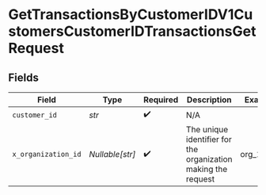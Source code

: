 # GetTransactionsByCustomerIDV1CustomersCustomerIDTransactionsGetRequest


## Fields

| Field                                                         | Type                                                          | Required                                                      | Description                                                   | Example                                                       |
| ------------------------------------------------------------- | ------------------------------------------------------------- | ------------------------------------------------------------- | ------------------------------------------------------------- | ------------------------------------------------------------- |
| `customer_id`                                                 | *str*                                                         | :heavy_check_mark:                                            | N/A                                                           |                                                               |
| `x_organization_id`                                           | *Nullable[str]*                                               | :heavy_check_mark:                                            | The unique identifier for the organization making the request | org_12345                                                     |